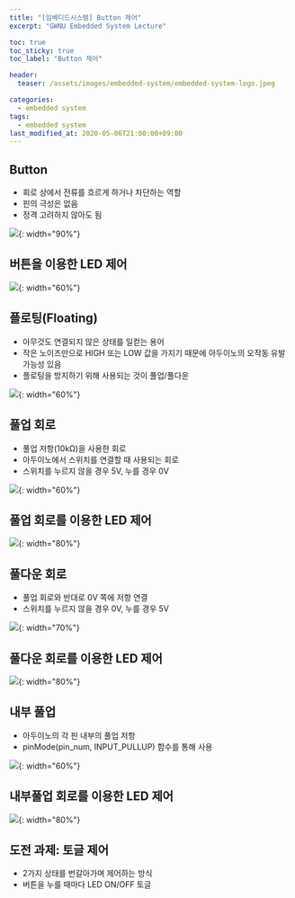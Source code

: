 ```yaml
---
title: "[임베디드시스템] Button 제어"
excerpt: "GWNU Embedded System Lecture"

toc: true
toc_sticky: true
toc_label: "Button 제어"

header:
  teaser: /assets/images/embedded-system/embedded-system-logo.jpeg

categories:
  - embedded system
tags:
  - embedded system
last_modified_at: 2020-05-06T21:00:00+09:00
---
```


## Button

- 회로 상에서 전류를 흐르게 하거나 차단하는 역할
- 핀의 극성은 없음
- 정격 고려하지 않아도 됨

![](https://eliotjang.github.io/assets/images/embedded-system/button-control-1.png){: width="90%"}


## 버튼을 이용한 LED 제어

![](https://eliotjang.github.io/assets/images/embedded-system/button-control-2.png){: width="60%"}


## 플로팅(Floating)

- 아무것도 연결되지 않은 상태를 일컫는 용어
- 작은 노이즈만으로 HIGH 또는 LOW 값을 가지기 때문에 아두이노의 오작동 유발 가능성 있음
- 플로팅을 방지하기 위해 사용되는 것이 풀업/풀다운

![](https://eliotjang.github.io/assets/images/embedded-system/button-control-3.png){: width="60%"}


## 풀업 회로

- 풀업 저항(10kΩ)을 사용한 회로
- 아두이노에서 스위치를 연결할 때 사용되는 회로
- 스위치를 누르지 않을 경우 5V, 누를 경우 0V

![](https://eliotjang.github.io/assets/images/embedded-system/button-control-4.png){: width="60%"}


## 풀업 회로를 이용한 LED 제어

![](https://eliotjang.github.io/assets/images/embedded-system/button-control-5.png){: width="80%"}


## 풀다운 회로

- 풀업 회로와 반대로 0V 쪽에 저항 연결
- 스위치를 누르지 않을 경우 0V, 누를 경우 5V

![](https://eliotjang.github.io/assets/images/embedded-system/button-control-6.png){: width="70%"}


## 풀다운 회로를 이용한 LED 제어

![](https://eliotjang.github.io/assets/images/embedded-system/button-control-7.png){: width="80%"}


## 내부 풀업

- 아두이노의 각 핀 내부의 풀업 저항
- pinMode(pin_num, INPUT_PULLUP) 함수를 통해 사용

![](https://eliotjang.github.io/assets/images/embedded-system/button-control-8.png){: width="60%"}


## 내부풀업 회로를 이용한 LED 제어

![](https://eliotjang.github.io/assets/images/embedded-system/button-control-9.png){: width="80%"}


## 도전 과제: 토글 제어

- 2가지 상태를 번갈아가며 제어하는 방식
- 버튼을 누를 때마다 LED ON/OFF 토글


























